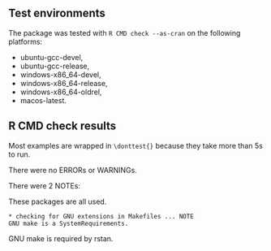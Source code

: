 ## Test environments

The package was tested with `R CMD check --as-cran` on the following platforms:

* ubuntu-gcc-devel,
* ubuntu-gcc-release,
* windows-x86_64-devel,
* windows-x86_64-release,
* windows-x86_64-oldrel,
* macos-latest.

## R CMD check results

Most examples are wrapped in `\donttest{}` because they take more than 5s to run.

There were no ERRORs or WARNINGs.

There were 2 NOTEs:

These packages are all used.

```
* checking for GNU extensions in Makefiles ... NOTE
GNU make is a SystemRequirements.
```

GNU make is required by rstan.
